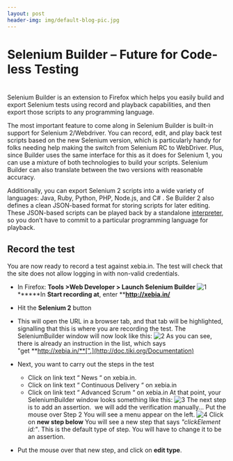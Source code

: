 ```yaml
---
layout: post
header-img: img/default-blog-pic.jpg
---
```


# Selenium Builder – Future for Code-less Testing

# 

Selenium Builder is an extension to Firefox which helps you easily build and export Selenium tests using record and playback capabilities, and then export those scripts to any programming language.

The most important feature to come along in Selenium Builder is built-in support for Selenium 2/Webdriver. You can record, edit, and play back test scripts based on the new Selenium version, which is particularly handy for folks needing help making the switch from Selenium RC to WebDriver. Plus, since Builder uses the same interface for this as it does for Selenium 1, you can use a mixture of both technologies to build your scripts. Selenium Builder can also translate between the two versions with reasonable accuracy.

Additionally, you can export Selenium 2 scripts into a wide variety of languages: Java, Ruby, Python, PHP, Node.js, and C# . Se Builder 2 also defines a clean JSON-based format for storing scripts for later editing. These JSON-based scripts can be played back by a standalone [interpreter](https://github.com/sebuilder/se-builder/downloads), so you don’t have to commit to a particular programming language for playback.

## Record the test

You are now ready to record a test against xebia.in. The test will check that the site does not allow logging in with non-valid credentials.

  * In Firefox: **Tools >Web Developer > Launch Selenium Builder**
![1](/wp-content/uploads/2014/07/11-300x212.png) ******In ****Start recording at****, enter ****http://xebia.in/**

  * Hit the **Selenium 2** button
  * This will open the URL in a browser tab, and that tab will be highlighted, signalling that this is where you are recording the test. The SeleniumBuilder window will now look like this:
![2](/wp-content/uploads/2014/07/2-300x61.png) As you can see, there is already an instruction in the list, which says "get **http://xebia.in/**[".](http://doc.tiki.org/Documentation)

  * Next, you want to carry out the steps in the test
    * Click on link text “ News “ on xebia.in.
    * Click on link text “ Continuous Delivery “ on xebia.in
    * Click on link text “ Advanced Scrum “ on xebia.in
At that point, your SeleniumBuilder window looks something like this: ![3](/wp-content/uploads/2014/07/3-300x114.png) The next step is to add an assertion.  we will add the verification manually... Put the mouse over Step 2 You will see a menu appear on the left. ![4](http://xebee.xebia.in/wp-content/uploads/2014/07/4-300x197.png) Click on **new step below** You will see a new step that says _"clickElement id:"_. This is the default type of step. You will have to change it to be an assertion.

  * Put the mouse over that new step, and click on **edit type**.